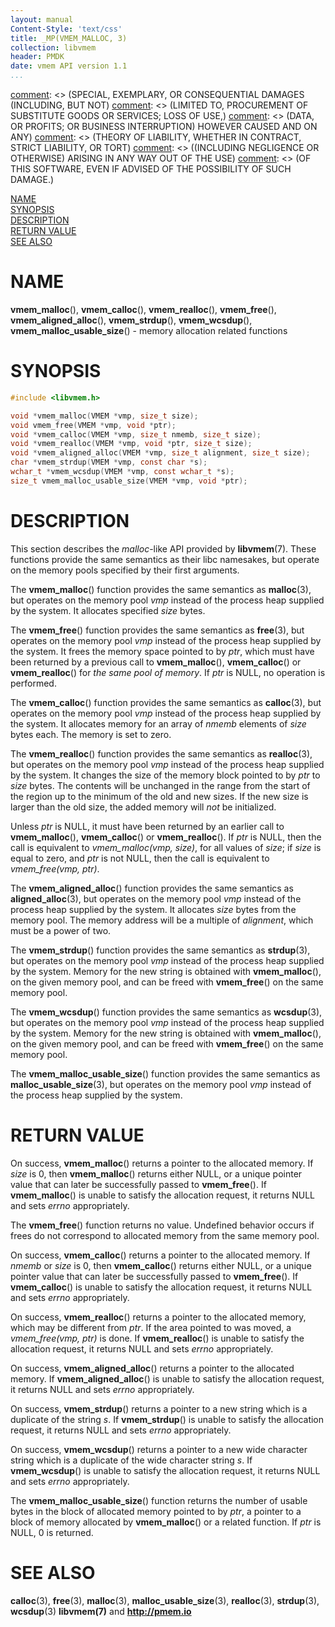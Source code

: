 ```yaml
---
layout: manual
Content-Style: 'text/css'
title: _MP(VMEM_MALLOC, 3)
collection: libvmem
header: PMDK
date: vmem API version 1.1
...
```


[comment]: <> (Copyright 2017, Intel Corporation)

[comment]: <> (Redistribution and use in source and binary forms, with or without)
[comment]: <> (modification, are permitted provided that the following conditions)
[comment]: <> (are met:)
[comment]: <> (    * Redistributions of source code must retain the above copyright)
[comment]: <> (      notice, this list of conditions and the following disclaimer.)
[comment]: <> (    * Redistributions in binary form must reproduce the above copyright)
[comment]: <> (      notice, this list of conditions and the following disclaimer in)
[comment]: <> (      the documentation and/or other materials provided with the)
[comment]: <> (      distribution.)
[comment]: <> (    * Neither the name of the copyright holder nor the names of its)
[comment]: <> (      contributors may be used to endorse or promote products derived)
[comment]: <> (      from this software without specific prior written permission.)

[comment]: <> (THIS SOFTWARE IS PROVIDED BY THE COPYRIGHT HOLDERS AND CONTRIBUTORS)
[comment]: <> ("AS IS" AND ANY EXPRESS OR IMPLIED WARRANTIES, INCLUDING, BUT NOT)
[comment]: <> (LIMITED TO, THE IMPLIED WARRANTIES OF MERCHANTABILITY AND FITNESS FOR)
[comment]: <> (A PARTICULAR PURPOSE ARE DISCLAIMED. IN NO EVENT SHALL THE COPYRIGHT)
[comment]: <> (OWNER OR CONTRIBUTORS BE LIABLE FOR ANY DIRECT, INDIRECT, INCIDENTAL,)
[comment]: <> (SPECIAL, EXEMPLARY, OR CONSEQUENTIAL DAMAGES (INCLUDING, BUT NOT)
[comment]: <> (LIMITED TO, PROCUREMENT OF SUBSTITUTE GOODS OR SERVICES; LOSS OF USE,)
[comment]: <> (DATA, OR PROFITS; OR BUSINESS INTERRUPTION) HOWEVER CAUSED AND ON ANY)
[comment]: <> (THEORY OF LIABILITY, WHETHER IN CONTRACT, STRICT LIABILITY, OR TORT)
[comment]: <> ((INCLUDING NEGLIGENCE OR OTHERWISE) ARISING IN ANY WAY OUT OF THE USE)
[comment]: <> (OF THIS SOFTWARE, EVEN IF ADVISED OF THE POSSIBILITY OF SUCH DAMAGE.)

[comment]: <> (vmem_malloc.3 -- man page for memory allocation related functions)

[NAME](#name)<br />
[SYNOPSIS](#synopsis)<br />
[DESCRIPTION](#description)<br />
[RETURN VALUE](#return-value)<br />
[SEE ALSO](#see-also)<br />


# NAME #

**vmem_malloc**(), **vmem_calloc**(), **vmem_realloc**(),
**vmem_free**(), **vmem_aligned_alloc**(), **vmem_strdup**(),
**vmem_wcsdup**(), **vmem_malloc_usable_size**() - memory allocation related functions


# SYNOPSIS #

```c
#include <libvmem.h>

void *vmem_malloc(VMEM *vmp, size_t size);
void vmem_free(VMEM *vmp, void *ptr);
void *vmem_calloc(VMEM *vmp, size_t nmemb, size_t size);
void *vmem_realloc(VMEM *vmp, void *ptr, size_t size);
void *vmem_aligned_alloc(VMEM *vmp, size_t alignment, size_t size);
char *vmem_strdup(VMEM *vmp, const char *s);
wchar_t *vmem_wcsdup(VMEM *vmp, const wchar_t *s);
size_t vmem_malloc_usable_size(VMEM *vmp, void *ptr);
```


# DESCRIPTION #

This section describes the *malloc*-like API provided by **libvmem**(7).
These functions provide the same semantics as their libc namesakes,
but operate on the memory pools specified by their first arguments.

The **vmem_malloc**() function provides the same semantics as **malloc**(3),
but operates on the memory pool *vmp* instead of the process heap
supplied by the system. It allocates specified *size* bytes.

The **vmem_free**() function provides the same semantics as **free**(3),
but operates on the memory pool *vmp* instead of the process heap
supplied by the system. It frees the memory space pointed to by *ptr*, which
must have been returned by a previous call to **vmem_malloc**(),
**vmem_calloc**() or **vmem_realloc**() for *the same pool of memory*.
If *ptr* is NULL, no operation is performed.

The **vmem_calloc**() function provides the same semantics as **calloc**(3),
but operates on the memory pool *vmp* instead of the process heap
supplied by the system. It allocates memory for an array of *nmemb* elements of
*size* bytes each. The memory is set to zero.

The **vmem_realloc**() function provides the same semantics as **realloc**(3),
but operates on the memory pool *vmp* instead of the process heap supplied by
the system. It changes the size of the memory block pointed to by *ptr* to
*size* bytes. The contents will be unchanged in the range from the start of the
region up to the minimum of the old and new sizes. If the new size is larger
than the old size, the added memory will *not* be initialized.

Unless *ptr* is NULL, it must have been returned by an earlier call to
**vmem_malloc**(), **vmem_calloc**() or **vmem_realloc**(). If *ptr* is NULL,
then the call is equivalent to *vmem_malloc(vmp, size)*, for all values of
*size*; if *size* is equal to zero, and *ptr* is not NULL, then the call
is equivalent to *vmem_free(vmp, ptr)*.

The **vmem_aligned_alloc**() function provides the same semantics as
**aligned_alloc**(3), but operates on the memory pool *vmp* instead of
the process heap supplied by the system. It allocates *size* bytes from
the memory pool. The memory address will be a multiple of *alignment*,
which must be a power of two.

The **vmem_strdup**() function provides the same semantics as **strdup**(3),
but operates on the memory pool *vmp* instead of the process heap supplied by the
system. Memory for the new string is obtained with **vmem_malloc**(), on the given
memory pool, and can be freed with **vmem_free**() on the same memory pool.

The **vmem_wcsdup**() function provides the same semantics as **wcsdup**(3),
but operates on the memory pool *vmp* instead of the process heap supplied by the
system. Memory for the new string is obtained with **vmem_malloc**(), on the given
memory pool, and can be freed with **vmem_free**() on the same memory pool.

The **vmem_malloc_usable_size**() function provides the same semantics as
**malloc_usable_size**(3), but operates on the memory pool *vmp* instead of the
process heap supplied by the system.


# RETURN VALUE #

On success, **vmem_malloc**() returns a pointer to the allocated memory.
If *size* is 0, then **vmem_malloc**() returns either NULL,
or a unique pointer value that can later be successfully passed to
**vmem_free**(). If **vmem_malloc**() is unable to satisfy the allocation
request, it returns NULL and sets *errno* appropriately.

The **vmem_free**() function returns no value.
Undefined behavior occurs if frees do not correspond to allocated memory
from the same memory pool.

On success, **vmem_calloc**() returns a pointer to the allocated memory. If
*nmemb* or *size* is 0, then **vmem_calloc**() returns either NULL, or a unique
pointer value that can later be successfully passed to **vmem_free**().
If **vmem_calloc**() is unable to satisfy the allocation request, it returns
NULL and sets *errno* appropriately.

On success, **vmem_realloc**() returns a pointer to the allocated memory, which
may be different from *ptr*. If the area pointed to was moved, a
*vmem_free(vmp, ptr)* is done. If **vmem_realloc**() is unable to satisfy the
allocation request, it returns NULL and sets *errno* appropriately.

On success, **vmem_aligned_alloc**() returns a pointer to the allocated memory.
If **vmem_aligned_alloc**() is unable to satisfy the allocation request, it
returns NULL and sets *errno* appropriately.

On success, **vmem_strdup**() returns a pointer to a new string which is a
duplicate of the string *s*. If **vmem_strdup**() is unable to satisfy the
allocation request, it returns NULL and sets *errno* appropriately.

On success, **vmem_wcsdup**() returns a pointer to a new wide character string
which is a duplicate of the wide character string *s*. If **vmem_wcsdup**()
is unable to satisfy the allocation request, it returns NULL and sets *errno*
appropriately.

The **vmem_malloc_usable_size**() function returns the number of usable bytes
in the block of allocated memory pointed to by *ptr*, a pointer to a block of
memory allocated by **vmem_malloc**() or a related function. If *ptr* is NULL,
0 is returned.


# SEE ALSO #

**calloc**(3), **free**(3), **malloc**(3), **malloc_usable_size**(3),
**realloc**(3), **strdup**(3), **wcsdup**(3) **libvmem(7)** and **<http://pmem.io>**
